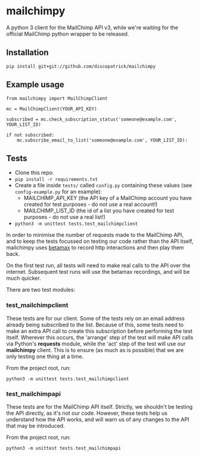 # mailchimpy
A python 3 client for the MailChimp API v3, while we're waiting for the official MailChimp python wrapper to be released.

## Installation

`pip install git+git://github.com/discopatrick/mailchimpy`

## Example usage

    from mailchimpy import MailChimpClient
    
    mc = MailChimpClient(YOUR_API_KEY)
    
    subscribed = mc.check_subscription_status('someone@example.com', YOUR_LIST_ID)
    
    if not subscribed:
        mc.subscribe_email_to_list('someone@example.com', YOUR_LIST_ID):

## Tests

* Clone this repo.
* `pip install -r requirements.txt`
* Create a file inside `tests/` called `config.py` containing these values (see `config-example.py` for an example):
	* MAILCHIMP_API_KEY (the API key of a MailChimp account you have created for test purposes - do not use a real account!)
	* MAILCHIMP_LIST_ID (the id of a list you have created for test purposes - do not use a real list!)
* `python3 -m unittest tests.test_mailchimpclient`

In order to minimise the number of requests made to the MailChimp API, and to keep the tests focussed on testing our code rather than the API itself, mailchimpy uses [betamax](https://github.com/sigmavirus24/betamax) to record http interactions and then play them back.

On the first test run, all tests will need to make real calls to the API over the internet. Subsequent test runs will use the betamax recordings, and will be much quicker.

There are two test modules:

### test_mailchimpclient

These tests are for our client. Some of the tests rely on an email address already being subscribed to the list. Because of this, some tests need to make an extra API call to create this subscription before performing the test itself. Wherever this occurs, the 'arrange' step of the test will make API calls via Python's **requests** module, while the 'act' step of the test will use our **mailchimpy** client. This is to ensure (as much as is possible) that we are only testing one thing at a time.

From the project root, run:

`python3 -m unittest tests.test_mailchimpclient`

### test_mailchimpapi

These tests are for the MailChimp API itself. Strictly, we shouldn't be testing the API directly, as it's not our code. However, these tests help us understand how the API works, and will warn us of any changes to the API that may be introduced.

From the project root, run:

`python3 -m unittest tests.test_mailchimpapi`
